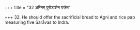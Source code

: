+++
title = "32 अग्निम् पुरोडाशेन यजेत"

+++
32. He should offer the sacrificial bread to Agni and rice pap measuring five Śarāvas to Indra. 
